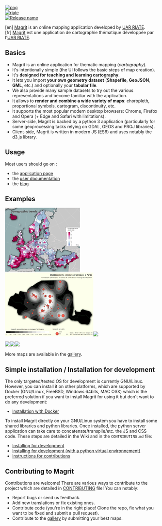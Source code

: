 [![png](magrit_app/static/img/magrit_banner.png)](https://magrit.cnrs.fr)  
[![riate](https://github.com/riatelab/magrit/raw/master/magrit_app/static/img/riate_blue_red.png)](https://riate.cnrs.fr)   
[![Release name](https://img.shields.io/github/release/riatelab/magrit.svg)](https://github.com/riatelab/magrit/releases)

<!--
[![Docker Build Status](https://img.shields.io/docker/cloud/build/magrit/magrit)](https://hub.docker.com/r/magrit/magrit/)   
-->

[en] [Magrit](https://magrit.cnrs.fr) is an online mapping application developed by [UAR RIATE](https://riate.cnrs.fr/).  
[fr]  [Magrit](https://magrit.cnrs.fr) est une application de cartographie thématique développée par l'[UAR RIATE](https://riate.cnrs.fr/).

## Basics
- Magrit is an online application for thematic mapping (*cartography*).
- It's intentionally simple (the UI follows the basic steps of map creation).
- It's **designed for teaching and learning cartography**.
- It lets you import **your own geometry dataset** (**Shapefile**, **GeoJSON**, **GML**, etc.) and optionally your **tabular file**.
- We also provide many sample datasets to try out the various representations and become familiar with the application.
- It allows to **render and combine a wide variety of maps**: choropleth, proportional symbols, cartogram, discontinuity, etc.
- It supports the most popular modern desktop browsers: Chrome, Firefox and Opera (+ Edge and Safari with limitations).
- Server-side, Magrit is backed by a python 3 application (particularly for some geoprocessing tasks relying on GDAL, GEOS and PROJ libraries).
- Client-side, Magrit is written in modern JS (ES6) and uses notably the d3.js library.


## Usage
Most users should go on :
- the [application page](https://magrit.cnrs.fr)
- the [user documentation](https://magrit.cnrs.fr/docs/)
- the [blog](https://magrit.hypotheses.org)


## Examples
<p><img src="https://github.com/mthh/example-magrit-projects/raw/master/nuts3_cagr2.png" height="210"/><img src="https://github.com/mthh/example-magrit-projects/raw/master/cinema_pot2.png" height="210"/><img src="https://magrit.hypotheses.org/files/2017/02/worldpop.png" height="210"/></p>

<p><img src="https://magrit.hypotheses.org/files/2022/11/emission-co2-900x854-1.png" height="210" /><img src="https://magrit.hypotheses.org/files/2022/11/wolrd-pop-point-bertin.png" height="210" /><img src="https://magrit.hypotheses.org/files/2018/09/structure_peuplement.png" height="210" /></p>

More maps are available in the [gallery](https://magrit.hypotheses.org/galerie).


## Simple installation / Installation for development
The only targeted/tested OS for development is currently GNU/Linux.   
However, you can install it on other platforms, which are supported by Docker (GNU/Linux, FreeBSD, Windows 64bits, MAC OSX) which is the preferred solution if you want to install Magrit for using it but don't want to do any development:   
- [Installation with Docker](https://github.com/riatelab/magrit/wiki/Installation-with-Docker)

To install Magrit directly on your GNU/Linux system you have to install some shared libraries and python libraries.
Once installed, the python server application can take care to concatenate/transpile/etc. the JS and CSS code.
These steps are detailed in the Wiki and in the `CONTRIBUTING.md` file:
- [Installing for development](https://github.com/riatelab/magrit/wiki/Installation-for-development)
- [Installing for development (with a python virtual environnement)](https://github.com/riatelab/magrit/wiki/Installation-for-development)
- [Instructions for contributions](https://github.com/riatelab/magrit/blob/master/CONTRIBUTING.md)


## Contributing to Magrit
Contributions are welcome! There are various ways to contribute to the project which are detailed in [CONTRIBUTING](https://github.com/riatelab/magrit/blob/master/CONTRIBUTING.md) file! You can notably:
- Report bugs or send us feedback.
- Add new translations or fix existing ones.
- Contribute code (you're in the right place! Clone the repo, fix what you want to be fixed and submit a pull request).
- Contribute to the [gallery](https://magrit.hypotheses.org/galerie) by submitting your best maps.
